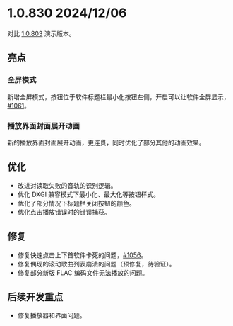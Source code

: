 # 1.0.830 <Badge type="warning" text="Demo" /> 2024/12/06

对比 [1.0.803](/release/1.0/803) 演示版本。

## 亮点

### 全屏模式

新增全屏模式，按钮位于软件标题栏最小化按钮左侧，开启可以让软件全屏显示，[#1061](https://github.com/Moriafly/SaltPlayerSource/issues/1061)。

### 播放界面封面展开动画

新的播放界面封面展开动画，更连贯，同时优化了部分其他的动画效果。

## 优化

- 改进对读取失败的音轨的识别逻辑。
- 优化 DXGI 兼容模式下最小化、最大化等按钮样式。
- 优化了部分情况下标题栏关闭按钮的颜色。
- 优化点击播放错误时的错误捕获。

## 修复

- 修复快速点击上下首软件卡死的问题，[#1056](https://github.com/Moriafly/SaltPlayerSource/issues/1056)。
- 修复偶现的滚动歌曲列表崩溃的问题（预修复，待验证）。
- 修复部分新版 FLAC 编码文件无法播放的问题。

## 后续开发重点

- 修复播放器和界面问题。